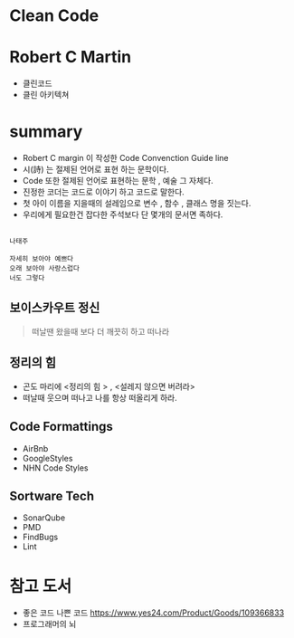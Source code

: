 
# Clean Code

# Robert C Martin
 - 클린코드 
 - 클린 아키텍쳐

# summary 
 
 - Robert C margin 이 작성한 Code Convenction Guide line 
 - 시(詩) 는 절제된 언어로 표현 하는 문학이다.
 - Code 또한 절제된 언어로 표현하는 문학 , 예술 그 자체다.
 - 진정한 코더는 코드로 이야기 하고 코드로 말한다.
 - 첫 아이 이름을 지을때의 설레임으로 변수 , 함수 , 클래스 명을 짓는다.
 - 우리에게 필요한건 잡다한 주석보다 단 몇개의 문서면 족하다.


```text

나태주 

자세히 보아야 예쁘다
오래 보아야 사랑스럽다
너도 그렇다

```

## 보이스카우트 정신 
> 떠날땐 왔을때 보다 더 깨끗히 하고 떠나라  


## 정리의 힘 
-  곤도 마리에 <정리의 힘 > , <설레지 않으면 버려라>
-  떠날때 웃으며 떠나고 나를 항상 떠올리게 하라.


## Code Formattings
- AirBnb
- GoogleStyles
- NHN Code Styles

## Sortware Tech 
- SonarQube
- PMD
- FindBugs
- Lint

# 참고 도서 
- 좋은 코드 나쁜 코드 https://www.yes24.com/Product/Goods/109366833 
- 프로그래머의 뇌
